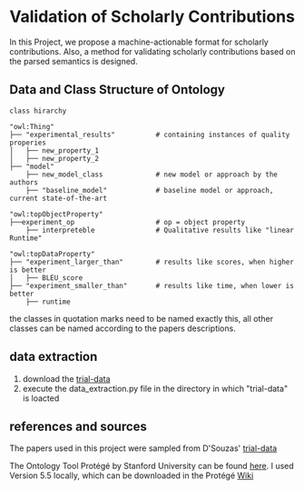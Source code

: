 # Validation of Scholarly Contributions

In this Project, we propose a machine-actionable format for scholarly contributions. Also, a method for validating scholarly contributions based on the parsed semantics is designed.

## Data and Class Structure of Ontology

```
class hirarchy

"owl:Thing"
├── "experimental_results"          # containing instances of quality properies
│   ├── new_property_1
│   ├── new_property_2
├── "model"
    ├── new_model_class             # new model or approach by the authors
    ├── "baseline_model"            # baseline model or approach, current state-of-the-art

"owl:topObjectProperty"         
├──experiment_op                    # op = object property
    ├── interpreteble               # Qualitative results like "linear Runtime"

"owl:topDataProperty"   
├── "experiment_larger_than"        # results like scores, when higher is better
│   ├── BLEU_score
├── "experiment_smaller_than"       # results like time, when lower is better
    ├── runtime
```

the classes in quotation marks need to be named exactly this, all other classes can be named according to the papers descriptions.

## data extraction

 1. download the [trial-data](https://github.com/ncg-task/trial-data)
 2. execute the data_extraction.py file in the directory in which "trial-data" is loacted

## references and sources

The papers used in this project were sampled from D'Souzas' [trial-data](https://github.com/ncg-task/trial-data)  

The Ontology Tool Protégé by Stanford University can be found [here](https://protege.stanford.edu/). I used Version 5.5 locally, which can be downloaded in the Protégé [Wiki](https://protegewiki.stanford.edu/wiki/Protege_Desktop_Old_Versions)